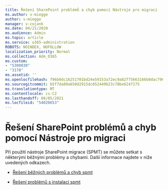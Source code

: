 ```yaml
---
title: Řešení SharePoint problémů a chyb pomocí Nástroje pro migraci
ms.author: v-miegge
author: v-miegge
manager: v-cojank
ms.date: 04/21/2020
ms.audience: Admin
ms.topic: article
ms.service: o365-administration
ROBOTS: NOINDEX, NOFOLLOW
localization_priority: Normal
ms.collection: Adm_O365
ms.custom:
- "5300030"
- "3178"
ms.assetid: ''
ms.openlocfilehash: f96b9dc16251701bd24e59153a72ec9a82f75663166b0dac796276e6f66c6424
ms.sourcegitcommit: b5f7da89a650d2915dc652449623c78be6247175
ms.translationtype: MT
ms.contentlocale: cs-CZ
ms.lasthandoff: 08/05/2021
ms.locfileid: "54020653"
---
```

# <a name="troubleshooting-sharepoint-migration-tool-issues-and-errors"></a>Řešení SharePoint problémů a chyb pomocí Nástroje pro migraci

Při použití nástroje SharePoint migrace (SPMT) se můžete setkat s některými běžnými problémy a chybami. Další informace najdete v níže uvedených odkazech.

- [Řešení běžných problémů a chyb spmt](https://docs.microsoft.com/sharepointmigration/troubleshooting-common-spmt-issues)

- [Řešení problémů s instalací spmt](https://docs.microsoft.com/sharepointmigration/spmt-install-issues)
